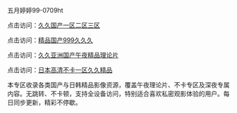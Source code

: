 五月婷婷99-0709ht

点击访问：<a href="https://heiliaoga6s9v.pages.dev">久久国产一区二区三区</a>

点击访问：<a href="https://heiliaoow5kzm.pages.dev">精品国产999久久久</a>

点击访问：<a href="https://heiliao2dmwwy.pages.dev">久久亚洲国产午夜精品理论片</a>

点击访问：<a href="https://heiliaoll4qsx.pages.dev">日本高清不卡一区久久精品</a>

<p>本专区收录各类国产与日韩精品影像资源，覆盖午夜理论片、不卡专区及深夜专属内容。无跳转、不卡顿，支持全设备访问，特别适合喜欢私密观影体验的用户。每日同步更新，精彩不停歇。</p>

<span style="display:none;">[Canonical link](）</span>
